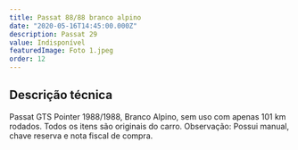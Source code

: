 ```yaml
---
title: Passat 88/88 branco alpino
date: "2020-05-16T14:45:00.000Z"
description: Passat 29
value: Indisponível
featuredImage: Foto 1.jpeg
order: 12
---
```


## Descrição técnica

Passat GTS Pointer 1988/1988, Branco Alpino, sem uso com apenas 101 km rodados. Todos os itens são originais do carro.
Observação: Possui manual, chave reserva e nota fiscal de compra.
